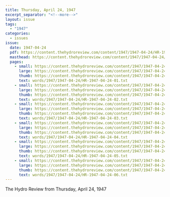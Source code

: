 ```yaml
---
title: Thursday, April 24, 1947
excerpt_separator: "<!--more-->"
layout: issue
tags:
  - "1947"
categories:
  - issues
issue:
  date: 1947-04-24
  pdf: https://content.thehydroreview.com/content/1947/1947-04-24/HR-1947-04-24.pdf
  masthead: https://content.thehydroreview.com/content/1947/1947-04-24/masthead/HR-1947-04-24.jpg
  pages:
    - small: https://content.thehydroreview.com/content/1947/1947-04-24/small/HR-1947-04-24-01.jpg
      large: https://content.thehydroreview.com/content/1947/1947-04-24/large/HR-1947-04-24-01.jpg
      thumb: https://content.thehydroreview.com/content/1947/1947-04-24/thumbnails/HR-1947-04-24-01.jpg
      text: words/1947/1947-04-24/HR-1947-04-24-01.txt
    - small: https://content.thehydroreview.com/content/1947/1947-04-24/small/HR-1947-04-24-02.jpg
      large: https://content.thehydroreview.com/content/1947/1947-04-24/large/HR-1947-04-24-02.jpg
      thumb: https://content.thehydroreview.com/content/1947/1947-04-24/thumbnails/HR-1947-04-24-02.jpg
      text: words/1947/1947-04-24/HR-1947-04-24-02.txt
    - small: https://content.thehydroreview.com/content/1947/1947-04-24/small/HR-1947-04-24-03.jpg
      large: https://content.thehydroreview.com/content/1947/1947-04-24/large/HR-1947-04-24-03.jpg
      thumb: https://content.thehydroreview.com/content/1947/1947-04-24/thumbnails/HR-1947-04-24-03.jpg
      text: words/1947/1947-04-24/HR-1947-04-24-03.txt
    - small: https://content.thehydroreview.com/content/1947/1947-04-24/small/HR-1947-04-24-04.jpg
      large: https://content.thehydroreview.com/content/1947/1947-04-24/large/HR-1947-04-24-04.jpg
      thumb: https://content.thehydroreview.com/content/1947/1947-04-24/thumbnails/HR-1947-04-24-04.jpg
      text: words/1947/1947-04-24/HR-1947-04-24-04.txt
    - small: https://content.thehydroreview.com/content/1947/1947-04-24/small/HR-1947-04-24-05.jpg
      large: https://content.thehydroreview.com/content/1947/1947-04-24/large/HR-1947-04-24-05.jpg
      thumb: https://content.thehydroreview.com/content/1947/1947-04-24/thumbnails/HR-1947-04-24-05.jpg
      text: words/1947/1947-04-24/HR-1947-04-24-05.txt
    - small: https://content.thehydroreview.com/content/1947/1947-04-24/small/HR-1947-04-24-06.jpg
      large: https://content.thehydroreview.com/content/1947/1947-04-24/large/HR-1947-04-24-06.jpg
      thumb: https://content.thehydroreview.com/content/1947/1947-04-24/thumbnails/HR-1947-04-24-06.jpg
      text: words/1947/1947-04-24/HR-1947-04-24-06.txt
---
```


The Hydro Review from Thursday, April 24, 1947

<!--more-->

